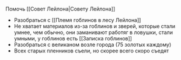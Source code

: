 Помочь [[Совет Лейлона|Совету Лейлона]]
- Разобраться с [[Племя гоблинов в лесу Лейлона]]
- Не хватает материалов из-за гоблинов и зверей, которые стали умнее, чем обычно, они заманивают работяг в ловушки, стали умными, у гоблинов есть [[Записка гоблинов]]
- Разобраться с великаном возле города (75 золотых каждому)
- Всех старых пленников съели, но скорее всего скоро съедят
